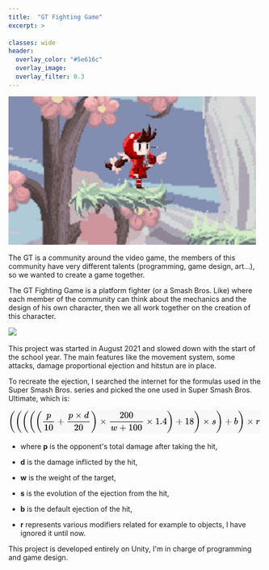```yaml
---
title:  "GT Fighting Game"
excerpt: >
  
classes: wide
header:
  overlay_color: "#5e616c"
  overlay_image: 
  overlay_filter: 0.3
---
```


![](../assets/images/GT-fighting-game.png)

The GT is a community around the video game, the members of this community have very different talents (programming, game design, art...), so we wanted to create a game together.

The GT Fighting Game is a platform fighter (or a Smash Bros. Like) where each member of the community can think about the mechanics and the design of his own character, then we all work together on the creation of this character.

![](../assets/images/GT-fighting-game-demo.gif)

This project was started in August 2021 and slowed down with the start of the school year. The main features like the movement system, some attacks, damage proportional ejection and hitstun are in place.

To recreate the ejection, I searched the internet for the formulas used in the Super Smash Bros. series and picked the one used in Super Smash Bros. Ultimate, which is:

![](../assets/images/smash-kb-formula.png)

- where **p** is the opponent's total damage after taking the hit,

- **d** is the damage inflicted by the hit,

- **w** is the weight of the target,

- **s** is the evolution of the ejection from the hit,

- **b** is the default ejection of the hit,

- **r** represents various modifiers related for example to objects, I have ignored it until now.

This project is developed entirely on Unity, I'm in charge of programming and game design.
